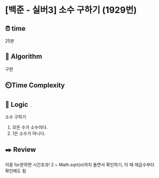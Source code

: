# [백준 - 실버3] 소수 구하기 (1929번)
## ⏰ time
25분

## 📌 Algorithm
구현

## ⏲️Time Complexity

## 📍 Logic
소수 구하기
1. 모든 수가 소수이다.
2. 1은 소수가 아니다.

## ✒️ Review
이중 for문하면 시간초과!
2 ~ Math.sqrt(n)까지 돌면서 확인하기, 이 때 제곱수부터 확인해도 됨
